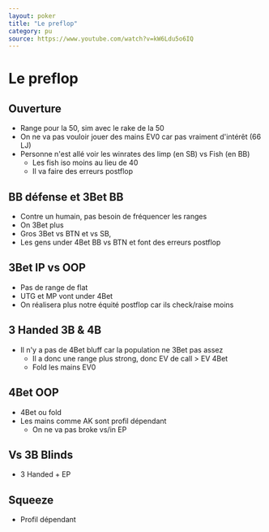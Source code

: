 ```yaml
---
layout: poker
title: "Le preflop"
category: pu
source: https://www.youtube.com/watch?v=kW6Ldu5o6IQ
---
```


# Le preflop

## Ouverture

- Range pour la 50, sim avec le rake de la 50
- On ne va pas vouloir jouer des mains EV0 car pas vraiment d'intérêt (66 LJ)
- Personne n'est allé voir les winrates des limp (en SB) vs Fish (en BB)
  - Les fish iso moins au lieu de 40
  - Il va faire des erreurs postflop

## BB défense et 3Bet BB

- Contre un humain, pas besoin de fréquencer les ranges
- On 3Bet plus
- Gros 3Bet vs BTN et vs SB, 
- Les gens under 4Bet BB vs BTN et font des erreurs postflop

## 3Bet IP vs OOP

- Pas de range de flat
- UTG et MP vont under 4Bet
- On réalisera plus notre équité postflop car ils check/raise moins

## 3 Handed 3B & 4B

- Il n'y a pas de 4Bet bluff car la population ne 3Bet pas assez
  - Il a donc une range plus strong, donc EV de call > EV 4Bet
  - Fold les mains EV0

## 4Bet OOP

- 4Bet ou fold
- Les mains comme AK sont profil dépendant
  - On ne va pas broke vs/in EP

## Vs 3B Blinds

- 3 Handed + EP

## Squeeze

- Profil dépendant

